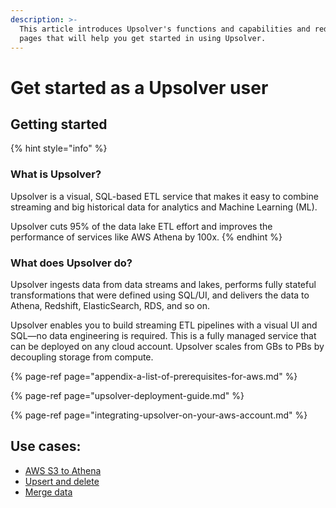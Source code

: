 ```yaml
---
description: >-
  This article introduces Upsolver's functions and capabilities and redirects to
  pages that will help you get started in using Upsolver.
---
```


# Get started as a Upsolver user

## Getting started

{% hint style="info" %}
### What is Upsolver?

Upsolver is a visual, SQL-based ETL service that makes it easy to combine streaming and big historical data for analytics and Machine Learning \(ML\). 

Upsolver cuts 95% of the data lake ETL effort and improves the performance of services like AWS Athena by 100x.
{% endhint %}

### What does Upsolver do?

Upsolver ingests data from data streams and lakes, performs fully stateful transformations that were defined using SQL/UI, and delivers the data to Athena, Redshift, ElasticSearch, RDS, and so on.

Upsolver enables you to build streaming ETL pipelines with a visual UI and SQL—no data engineering is required. This is a fully managed service that can be deployed on any cloud account. Upsolver scales from GBs to PBs by decoupling storage from compute.

{% page-ref page="appendix-a-list-of-prerequisites-for-aws.md" %}

{% page-ref page="upsolver-deployment-guide.md" %}

{% page-ref page="integrating-upsolver-on-your-aws-account.md" %}

## Use cases:

* [AWS S3 to Athena](../tutorials-and-faq/tutorials/aws-s3-to-athena-use-case.md)
* [Upsert and delete](../tutorials-and-faq/tutorials/untitled-1.md)
* [Merge data](../tutorials-and-faq/tutorials/merge-data-use-case.md)

